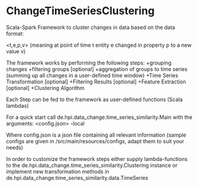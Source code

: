 # ChangeTimeSeriesClustering
Scala-Spark Framework to cluster changes in data based on the data format:

<t,e,p,v> (meaning at point of time t entity e changed in property p to a new value v)

The framework works by performing the following steps:
  +grouping changes
  +filtering groups [optional]
  +aggregation of groups to time series (summing up all changes in a user-defined time window)
  +Time Series Transformation [optional]
  +Filtering Results [optional]
  +Feature Extraction [optional]
  +Clustering Algorithm
  
Each Step can be fed to the framework as user-defined functions (Scala lambdas)

For a quick start call de.hpi.data_change.time_series_similarity.Main with the arguments:
  <config.json>
  -local
  
  Where config.json is a json file containing all relevant information (sample configs are given in /src/main/resources/configs, adapt them to suit your needs)
  
  In order to customize the framework steps either supply lambda-functions to the de.hpi.data_change.time_series_similarity.Clustering instance or implement new transformation methods in de.hpi.data_change.time_series_similarity.data.TimeSeries
